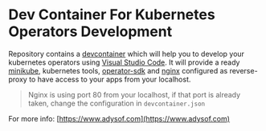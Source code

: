 # Dev Container For Kubernetes Operators Development

Repository contains a [devcontainer](https://code.visualstudio.com/docs/remote/create-dev-container) which will help you to develop your kubernetes operators using [Visual Studio Code](https://code.visualstudio.com/). It will provide a ready [minikube](https://minikube.sigs.k8s.io/docs/), kubernetes tools, [operator-sdk](https://sdk.operatorframework.io/) and [nginx](https://nginx.org) configured as reverse-proxy to have access to your apps from your localhost.

> Nginx is using port 80 from your localhost, if that port is already taken, change the configuration in `devcontainer.json`

For more info: [https://www.adysof.com](https://www.adysof.com)
